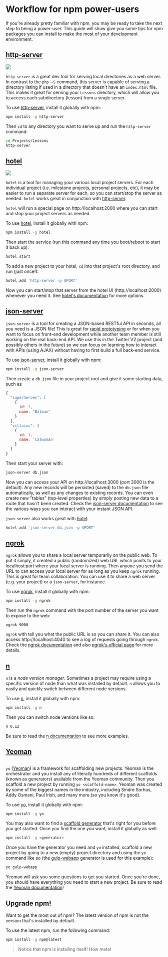 # Workflow for npm power-users

If you're already pretty familiar with npm, you may be ready to take the next step to being a power-user. This guide will show give you some tips for npm packages you can install to make the most of your development environment.

## [http-server][http-server]

![](https://github.com/nodeapps/http-server/raw/master/screenshots/public.png)

`http-server` is a great dev tool for serving local directories as a web server. In contrast to the `php -S` command, this server is capable of serving a directory listing if used in a directory that doesn't have an `index.html` file. This makes it great for serving your `Lessons` directory, which will allow you to access each subdirectory (lesson) from a single server.

To use [http-server][http-server], install it globally with npm:

```sh
npm install -g http-server
```

Then `cd` to any directory you want to serve up and run the `http-server` command:

```sh
cd Projects/Lessons
http-server
```

## [hotel][hotel]

![](https://rawgit.com/typicode/hotel/master/screen.gif)

`hotel` is a tool for managing your various local project servers. For each individual project (i.e. milestone projects, personal projects, etc), it may be easier to run a separate server for each, so you can start/stop the server as needed. `hotel` works great in conjunction with [http-server][http-server].

`hotel` will run a special page on http://localhost:2000 where you can start and stop your project servers as needed.

To use [hotel][hotel], install it globally with npm:

```sh
npm install -g hotel
```

Then start the service (run this command any time you boot/reboot to start it back up):

```sh
hotel start
```

To add a new project to your hotel, `cd` into that project's root directory, and run (just once!):

```sh
hotel add 'http-server -p $PORT'
```

Now you can start/stop that server from the hotel UI (http://localhost:2000) whenever you need it. See [hotel's documentation][hotel] for more options.

## [json-server][json-server]

`json-server` is a tool for creating a JSON-based RESTful API in seconds, all you need is a JSON file! This is great for [rapid prototyping]() or for when you want to focus on front-end development while another team member is still working on the real back-end API. We use this in the Twitter V2 project (and possibly others in the future) so we can focus on learning how to interact with APIs (using AJAX) without having to first build a full back-end service.

To use [json-server][json-server], install it globally with npm:

```sh
npm install -g json-server
```

Then create a `db.json` file in your project root and give it some starting data, such as

```js
{
  "superheroes": [
    {
      id: 1,
      name: "Batman"
    }
  ],
  "villains": [
    {
      id: 1,
      name: 'Catwoman'
    }
  ]
}
```

Then start your server with:

```sh
json-server db.json
```

Now you can access your API on http://localhost:3000 (port 3000 is the default). Any new records will be persisted (saved) to the `db.json` file automatically, as well as any changes to existing records. You can even create new "tables" (top-level properties) by simply posting new data to a route that hasn't been created. Check the [json-server documentation][json-server] to see the various ways you can interact with your instant JSON API.

`json-server` also works great with [hotel][hotel]:

```sh
hotel add 'json-server db.json -p $PORT'
```

## [ngrok][ngrok]

`ngrok` allows you to share a local server temporarily on the public web. To put it simply, it created a public (randomized) web URL which points to your localhost:port where your local server is running. Then anyone you send the URL to can access your local server for as long as you keep `ngrok` running. This is great for team collaboration. You can use it to share a web server (e.g. your project) or a `json-server`, for instance.

To use [ngrok][ngrok], install it globally with npm:

```sh
npm install -g ngrok
```

Then run the `ngrok` command with the port number of the server you want to expose to the web:

```
ngrok 9000
```

`ngrok` with tell you what the public URL is so you can share it. You can also access http://localhost:4040 to see a log of requests going through `ngrok`. Check the [ngrok documentation][ngrok] and also [ngrok's official page](https://ngrok.com/) for more details.

## [n][n]

`n` is a *node version manager*. Sometimes a project may require using a specific version of node than what was installed by default. `n` allows you to easily and quickly switch between different node versions.

To use [n][n], install it globally with npm:

```sh
npm install -g n
```

Then you can switch node versions like so:

```sh
n 0.12
```

Be sure to read the [n documentation][n] to see more examples.

## [Yeoman][yo]

![]()

`yo` ([Yeoman][yeoman]) is a framework for scaffolding new projects. Yeoman is the orchestrator and you install any of literally hundreds of different scaffolds (known as generators) available from the Yeoman community. Then you scaffold a new project by running `yo <scaffold-name>`. Yeoman was created by some of the biggest names in the industry, including Sindre Sorhus, Addy Osmani, Paul Irish, and many more (so you know it's good).

To use [yo][yo], install it globally with npm:

```sh
npm install -g yo
```

You may also want to find a [scaffold generator](http://yeoman.io/generators/) that's right for you before you get started. Once you find the one you want, install it globally as well:

```sh
npm install -g <generator>
```

Once you have the generator you need and `yo` installed, scaffold a new project by going to a new (empty) project directory and using the `yo` command like so (the [gulp-webapp](https://github.com/yeoman/generator-gulp-webapp) generator is used for this example):

```sh
yo gulp-webapp
```

Yeoman will ask you some questions to get you started. Once you're done, you should have everything you need to start a new project. Be sure to read the [Yeoman documentation][yeoman]!

## Upgrade npm!

Want to get the most out of npm? The latest version of npm is not the version that's installed by default.

To use the latest npm, run the following command:

```sh
npm install -g npm@latest
```

> Notice that npm is installing itself! How meta!


[http-server]: https://www.npmjs.com/package/http-server
[hotel]: https://www.npmjs.com/package/hotel
[json-server]: https://www.npmjs.com/package/json-server
[ngrok]: https://www.npmjs.com/package/ngrok
[n]: https://www.npmjs.com/package/n
[yo]: https://www.npmjs.com/package/yo
[yeoman]: http://yeoman.io/
